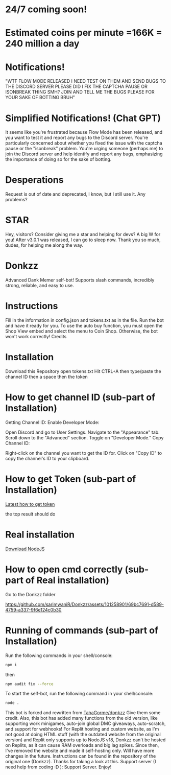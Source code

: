 # 24/7 coming soon!
# Estimated coins per minute =166K = 240 million a day 
# Notifications!
"WTF FLOW MODE RELEASED I NEED TEST ON THEM AND SEND BUGS TO THE DISCORD SERVER PLEASE
DID I FIX THE CAPTCHA PAUSE OR ISONBREAK THING SMH?
JOIN AND TELL ME THE BUGS PLEASE FOR YOUR SAKE OF BOTTING BRUH"
# Simplified Notifications! (Chat GPT)
It seems like you're frustrated because Flow Mode has been released, and you want to test it and report any bugs to the Discord server. You're particularly concerned about whether you fixed the issue with the captcha pause or the "isonbreak" problem. You're urging someone (perhaps me) to join the Discord server and help identify and report any bugs, emphasizing the importance of doing so for the sake of botting.

# Desperations
Request is out of date and deprecated, I know, but I still use it. Any problems?

# STAR
Hey, visitors? Consider giving me a star and helping for devs? A big W for you!
After v3.0.1 was released, I can go to sleep now. Thank you so much, dudes, for helping me along the way.

# Donkzz
Advanced Dank Memer self-bot! Supports slash commands, incredibly strong, reliable, and easy to use.

# Instructions
Fill in the information in config.json and tokens.txt as in the file.
Run the bot and have it ready for you.
To use the auto buy function, you must open the Shop View embed and select the menu to Coin Shop. Otherwise, the bot won't work correctly!
Credits
# Installation
Download this Repository
open tokens.txt
Hit CTRL+A then type/paste the channel ID then a space then the token 
# How to get channel ID (sub-part of Installation)
Getting Channel ID:
Enable Developer Mode:

Open Discord and go to User Settings.
Navigate to the "Appearance" tab.
Scroll down to the "Advanced" section.
Toggle on "Developer Mode."
Copy Channel ID:

Right-click on the channel you want to get the ID for.
Click on "Copy ID" to copy the channel's ID to your clipboard.
# How to get Token (sub-part of Installation) 
[Latest how to get token](https://www.youtube.com/results?search_query=how+to+get+token+id+in+discord&sp=EgIIBQ%253D%253D)

the top result should do 
# Real installation 
[Download NodeJS](https://nodejs.org/en/download)
# How to open cmd correctly (sub-part of Real installation) 
Go to the Donkzz folder

https://github.com/sarimwaniR/Donkzz/assets/101258901/69bc7691-d589-4759-a337-9f6e124c0b30

# Running of commands (sub-part of Installation)
Run the following commands in your shell/console:

```bash
npm i
```
then 
```bash
npm audit fix --force
```
To start the self-bot, run the following command in your shell/console:

```bash
node .

```
This bot is forked and rewritten from [TahaGorme/donkzz](https://github.com/TahaGorme/slashy) Give them some credit.
Also, this bot has added many functions from the old version, like supporting work minigames, auto-join global DMC giveaways, auto-scratch, and support for webhooks!
For Replit hosting and custom website, as I'm not good at doing HTML stuff (with the outdated website from the original version) and Replit only supports up to NodeJS v18, Donkzz can't be hosted on Replits, as it can cause RAM overloads and big lag spikes. Since then, I've removed the website and made it self-hosting only. Will have more changes in the future.
Instructions can be found in the repository of the original one (Donkzz). Thanks for taking a look at this.
Support server (I need help from coding :D ): Support Server. Enjoy!
